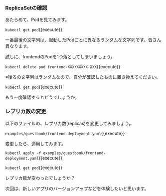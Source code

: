 ### ReplicaSetの確認

あたらめて、Podを見てみます。

`kubectl get pod`{{execute}}

一番最後の文字列は、起動したPodごとに異なるランダムな文字列です。皆さん異なります。

試しに、frontendのPodを1つ落としてしまいましょう。

`kubectl delete pod frontend-XXXXXXXXX-XXX`{{execute}}

※後ろの文字列はランダムなので、自分が確認したものに置き換えてください。

`kubectl get pod`{{execute}}

もう一度確認するとどうでしょうか。

### レプリカ数の変更

以下のファイルの、レプリカ数(replicas)を変更してみましょう。

`examples/guestbook/frontend-deployment.yaml`{{execute}}

変更したら、適用してみます。

`kubectl apply -f examples/guestbook/frontend-deployment.yaml`{{execute}}

`kubectl get pod`{{execute}}

レプリカ数が変わったでしょうか？

次回は、新しいアプリのバージョンアップなどを体験したいと思います。